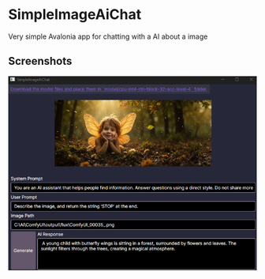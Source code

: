 # SimpleImageAiChat

Very simple Avalonia app for chatting with a AI about a image

## Screenshots

![Main Window Screenshot](Screenshots/mainwindow.png)
